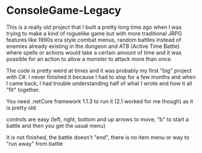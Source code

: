 # ConsoleGame-Legacy

This is a really old project that I built a pretty long time ago when I was trying to make a kind of roguelike game but with more traditional JRPG features like 1990s era style combat menus, random battles instead of enemies already existing in the dungeon and ATB (Active Time Battle) where spells or actions would take a certain amount of time and it was possible for an action to allow a monster to attack more than once.

The code is pretty weird at times and it was probably my first "big" project with C#. I never finished it because I had to stop for a few months and when I came back, I had trouble understanding half of what I wrote and how it all "fit" together.

You need .netCore framework 1.1.3 to run it (2.1 worked for me though) as it is pretty old

controls are easy (left, right, bottom and up arrows to move, "b" to start a battle and then you get the usual menu)

It is not finished, the battle doesn't "end", there is no item menu or way to "run away" from battle
